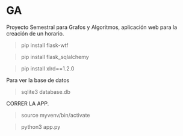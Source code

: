 # GA
Proyecto Semestral para Grafos y Algoritmos, aplicación web para la creación de un horario.
>pip install flask-wtf

>pip install flask_sqlalchemy

>pip install xlrd==1.2.0

Para ver la base de datos
>sqlite3 database.db

CORRER LA APP.
>source myvenv/bin/activate

>python3 app.py